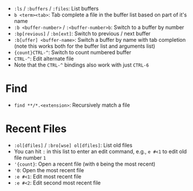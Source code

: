 - `:ls` / `:buffers` / `:files`: List buffers
- `b <term><tab>`: Tab complete a file in the buffer list based on part of it's name
- `:b <buffer-number>` / `:<buffer-number>b`: Switch to a buffer by number
- `:bp[revious]` / `:bn[ext]`: Switch to previous / next buffer
- `:b[uffer] <buffer-name>`: Switch a buffer by name with tab completion (note this works both for the buffer list and arguments list)
- `{count}CTRL-^`: Switch to count numbered buffer
- `CTRL-^`: Edit alternate file
- Note that the `CTRL-^` bindings also work with just `CTRL-6`

# Find

- `find **/*.<extension>`: Recursively match a file

# Recent Files

- `:ol[dfiles]` / `:bro[wse] ol[dfiles]`: List old files
- You can hit `:` in this list to enter an edit command, e.g., `e #<1` to edit old file number `1`
- `'{count}`: Open a recent file (with `0` being the most recent)
- `'0`: Open the most recent file
- `:e #<1`: Edit most recent file
- `:e #<2`: Edit second most recent file
